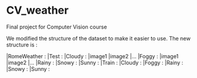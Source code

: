 # CV_weather
Final project for Computer Vision course

We modified the structure of the dataset to make it easier to use.
The new structure is : 

|RomeWeather :
  |Test :
    |Cloudy :
      |image1
      |image2
      |...
    |Foggy :
      |image1
      |image2
      |...
    |Rainy :
    |Snowy :
    |Sunny :
  |Train :
    |Cloudy :
    |Foggy :
    |Rainy :
    |Snowy :
    |Sunny :
